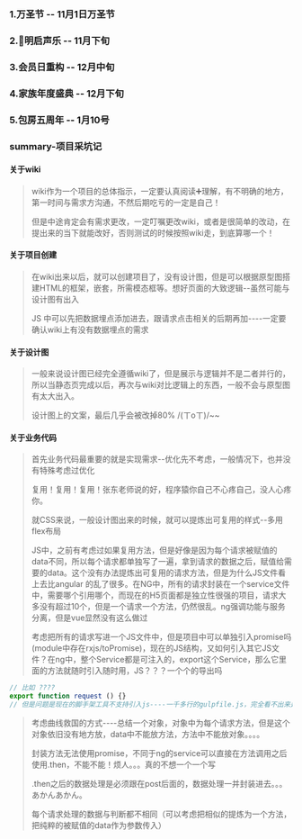 ### 1.万圣节  -- 11月1日万圣节

### 2.明启声乐 -- 11月下旬

### 3.会员日重构 -- 12月中旬

### 4.家族年度盛典 -- 12月下旬

### 5.包房五周年 -- 1月10号

### summary-项目采坑记

#### 关于wiki
> wiki作为一个项目的总体指示，一定要认真阅读➕理解，有不明确的地方，第一时间与需求方沟通，不然后期吃亏的一定是自己！
> 
> 但是中途肯定会有需求更改，一定叮嘱更改wiki，或者是很简单的改动，在提出来的当下就能改好，否则测试的时候按照wiki走，到底算哪一个！
> 
#### 关于项目创建
> 在wiki出来以后，就可以创建项目了，没有设计图，但是可以根据原型图搭建HTML的框架，嵌套，所需模态框等。想好页面的大致逻辑--虽然可能与设计图有出入
> 
> JS 中可以先把数据埋点添加进去，跟请求点击相关的后期再加----一定要确认wiki上有没有数据埋点的需求
#### 关于设计图
> 一般来说设计图已经完全遵循wiki了，但是展示与逻辑并不是二者并行的，所以当静态页完成以后，再次与wiki对比逻辑上的东西，一般不会与原型图有太大出入。
> 
> 设计图上的文案，最后几乎会被改掉80% /(ㄒoㄒ)/~~
> 
#### 关于业务代码
> 首先业务代码最重要的就是实现需求--优化先不考虑，一般情况下，也并没有特殊考虑过优化
> 
> 复用！复用！复用！张东老师说的好，程序猿你自己不心疼自己，没人心疼你。
> 
> 就CSS来说，一般设计图出来的时候，就可以提炼出可复用的样式--多用flex布局
> 
> JS中，之前有考虑过如果复用方法，但是好像是因为每个请求被赋值的data不同，所以每个请求都单独写了一遍，拿到请求的数据之后，赋值给需要的data。这个没有办法提炼出可复用的请求方法，但是为什么JS文件看上去比angular 的乱了很多。在NG中，所有的请求封装在一个service文件中，需要哪个引用哪个，而现在的H5页面都是独立性很强的项目，请求大多没有超过10个，但是一个请求一个方法，仍然很乱。ng强调功能与服务分离，但是vue显然没有这么做过
> 
> 考虑把所有的请求写进一个JS文件中，但是项目中可以单独引入promise吗(module中存在rxjs/toPromise)，现在的JS结构，又如何引入其它JS文件？在ng中，整个Service都是可注入的，export这个Service，那么它里面的方法就随时引入随时用，JS？？？一个个的导出吗

```javascript
// 比如 ????
export function request () {}
// 但是问题是现在的脚手架工具不支持引入js----一千多行的gulpfile.js，完全看不出来是在什么时候检测的，设置的什么规则
```
> 考虑曲线救国的方式----总结一个对象，对象中为每个请求方法，但是这个对象依旧没有地方放，data中不能放方法，方法中不能放对象。。。。
> 
> 封装方法无法使用promise，不同于ng的service可以直接在方法调用之后使用.then，不能不能！烦人。。。真的不想一个一个写
> 
> .then之后的数据处理是必须跟在post后面的，数据处理一并封装进去。。。あかんあかん。
> 
> 每个请求处理的数据与判断都不相同（可以考虑把相似的提炼为一个方法，把纯粹的被赋值的data作为参数传入）
